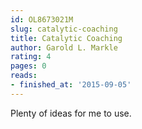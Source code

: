 ```yaml
---
id: OL8673021M
slug: catalytic-coaching
title: Catalytic Coaching
author: Garold L. Markle
rating: 4
pages: 0
reads:
- finished_at: '2015-09-05'
---
```

Plenty of ideas for me to use.
